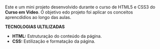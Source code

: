 Este e um mini projeto desenvolvido durante o curso de HTML5 e CSS3 do **Curso em Video**. O objetivo edo projeto foi aplicar os
conceitos aprencdidios ao longo das aulas.

**TECNOLOGIAS ULTILIZADAS**
- **HTML:** Estruturação do conteúdo da página.
- **CSS:** Estilização e formatação da página.
